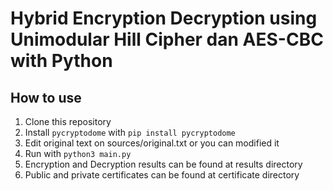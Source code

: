 # Hybrid Encryption Decryption using Unimodular Hill Cipher dan AES-CBC with Python

## How to use
1. Clone this repository
2. Install `pycryptodome` with `pip install pycryptodome`
3. Edit original text on sources/original.txt or you can modified it
4. Run with `python3 main.py`
5. Encryption and Decryption results can be found at results directory
6. Public and private certificates can be found at certificate directory 
